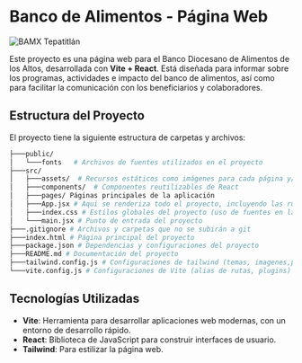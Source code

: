 # Banco de Alimentos - Página Web
![BAMX Tepatitlán](https://bamx.org.mx/wp-content/uploads/agile-store-locator/Logo/tepatitlan.webp)

Este proyecto es una página web para el Banco Diocesano de Alimentos de los Altos, desarrollada con **Vite + React**. Está diseñada para informar sobre los programas, actividades e impacto del banco de alimentos, así como para facilitar la comunicación con los beneficiarios y colaboradores.

## Estructura del Proyecto

El proyecto tiene la siguiente estructura de carpetas y archivos:
```bash
├───public/
│   └───fonts   # Archivos de fuentes utilizados en el proyecto
├───src/
│   ├───assets/  # Recursos estáticos como imágenes para cada página y/o componente
│   ├───components/  # Componentes reutilizables de React
│   ├───pages/ Páginas principales de la aplicación
│   ├───App.jsx # Aqui se renderiza todo el proyecto, incluyendo las rutas
│   ├───index.css # Estilos globales del proyecto (uso de fuentes en la carpeta public)
│   └───main.jsx # Punto de entrada del proyecto
├───.gitignore # Archivos y carpetas que no se subirán a git
├───index.html # Página principal del proyecto
├───package.json # Dependencias y configuraciones del proyecto
├───README.md # Documentación del proyecto
├───tailwind.config.js # Configuraciones de tailwind (temas, imagenes,plugins)
└───vite.config.js # Configuraciones de Vite (alias de rutas, plugins)
```
## Tecnologías Utilizadas

- **Vite**: Herramienta para desarrollar aplicaciones web modernas, con un entorno de desarrollo rápido.
- **React**: Biblioteca de JavaScript para construir interfaces de usuario.
- **Tailwind**: Para estilizar la página web.